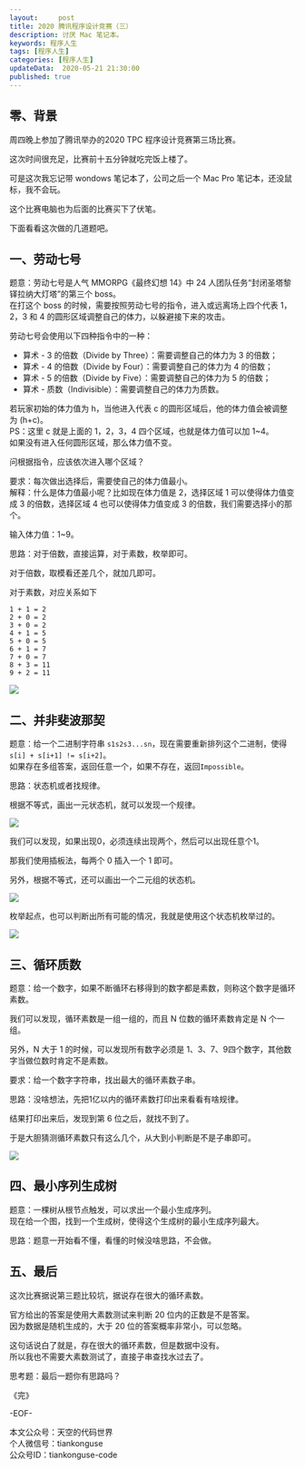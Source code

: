 ```yaml
---   
layout:     post  
title: 2020 腾讯程序设计竞赛（三）
description: 讨厌 Mac 笔记本。  
keywords: 程序人生  
tags: [程序人生]    
categories: [程序人生]  
updateData:  2020-05-21 21:30:00  
published: true  
---  
```



## 零、背景  


周四晚上参加了腾讯举办的2020 TPC 程序设计竞赛第三场比赛。  


这次时间很充足，比赛前十五分钟就吃完饭上楼了。  


可是这次我忘记带 wondows 笔记本了，公司之后一个 Mac Pro 笔记本，还没鼠标，我不会玩。  


这个比赛电脑也为后面的比赛买下了伏笔。  


下面看看这次做的几道题吧。  


## 一、劳动七号  


题意：劳动七号是人气 MMORPG《最终幻想 14》中 24 人团队任务“封闭圣塔黎铎拉纳大灯塔”的第三个 boss。  
在打这个 boss 的时候，需要按照劳动七号的指令，进入或远离场上四个代表 1，2，3 和 4 的圆形区域调整自己的体力，以躲避接下来的攻击。  


劳动七号会使用以下四种指令中的一种：  


* 算术 - 3 的倍数（Divide by Three）：需要调整自己的体力为 3 的倍数；  
* 算术 - 4 的倍数（Divide by Four）：需要调整自己的体力为 4 的倍数；  
* 算术 - 5 的倍数（Divide by Five）：需要调整自己的体力为 5 的倍数；  
* 算术 - 质数（Indivisible）：需要调整自己的体力为质数。  


若玩家初始的体力值为 h，当他进入代表 c 的圆形区域后，他的体力值会被调整为 (h+c)。  
PS：这里 c 就是上面的 1，2，3，4 四个区域，也就是体力值可以加 1~4。  
如果没有进入任何圆形区域，那么体力值不变。  



问根据指令，应该依次进入哪个区域？  


要求：每次做出选择后，需要使自己的体力值最小。  
解释：什么是体力值最小呢？比如现在体力值是 2，选择区域 1 可以使得体力值变成 3 的倍数，选择区域 4 也可以使得体力值变成 3 的倍数，我们需要选择小的那个。  


输入体力值：1~9。  


思路：对于倍数，直接运算，对于素数，枚举即可。  


对于倍数，取模看还差几个，就加几即可。  


对于素数，对应关系如下  


```
1 + 1 = 2  
2 + 0 = 2  
3 + 0 = 2  
4 + 1 = 5  
5 + 0 = 5  
6 + 1 = 7  
7 + 0 = 7  
8 + 3 = 11  
9 + 2 = 11  
```


![](http://res.tainkonguse.com/images/2020/05/21/001.png)  



## 二、并非斐波那契  


题意：给一个二进制字符串 `s1s2s3...sn`，现在需要重新排列这个二进制，使得`s[i] + s[i+1] != s[i+2]`。  
如果存在多组答案，返回任意一个，如果不存在，返回`Impossible`。  


思路：状态机或者找规律。  


根据不等式，画出一元状态机，就可以发现一个规律。  


![](http://res.tainkonguse.com/images/2020/05/21/003.png)  



我们可以发现，如果出现0，必须连续出现两个，然后可以出现任意个1。  


那我们使用插板法，每两个 0 插入一个 1 即可。  



另外，根据不等式，还可以画出一个二元组的状态机。  


![](http://res.tainkonguse.com/images/2020/05/21/002.png)  


枚举起点，也可以判断出所有可能的情况，我就是使用这个状态机枚举过的。  


![](http://res.tainkonguse.com/images/2020/05/21/004.png)  


## 三、循环质数  


题意：给一个数字，如果不断循环右移得到的数字都是素数，则称这个数字是循环素数。  


我们可以发现，循环素数是一组一组的，而且 N 位数的循环素数肯定是 N 个一组。  


另外，N 大于 1 的时候，可以发现所有数字必须是 1、3、7、9四个数字，其他数字当做位数时肯定不是素数。  


要求：给一个数字字符串，找出最大的循环素数子串。  



思路：没啥想法，先把1亿以内的循环素数打印出来看看有啥规律。  


结果打印出来后，发现到第 6 位之后，就找不到了。  


于是大胆猜测循环素数只有这么几个，从大到小判断是不是子串即可。  



![](http://res.tainkonguse.com/images/2020/05/21/005.png)  


## 四、最小序列生成树  


题意：一棵树从根节点触发，可以求出一个最小生成序列。  
现在给一个图，找到一个生成树，使得这个生成树的最小生成序列最大。  


思路：题意一开始看不懂，看懂的时候没啥思路，不会做。  



## 五、最后  


这次比赛据说第三题比较坑，据说存在很大的循环素数。  


官方给出的答案是使用大素数测试来判断 20 位内的正数是不是答案。  
因为数据是随机生成的，大于 20 位的答案概率非常小，可以忽略。  


这句话说白了就是，存在很大的循环素数，但是数据中没有。  
所以我也不需要大素数测试了，直接子串查找水过去了。  


思考题：最后一题你有思路吗？  




《完》


-EOF-  



本文公众号：天空的代码世界  
个人微信号：tiankonguse  
公众号ID：tiankonguse-code  
  

